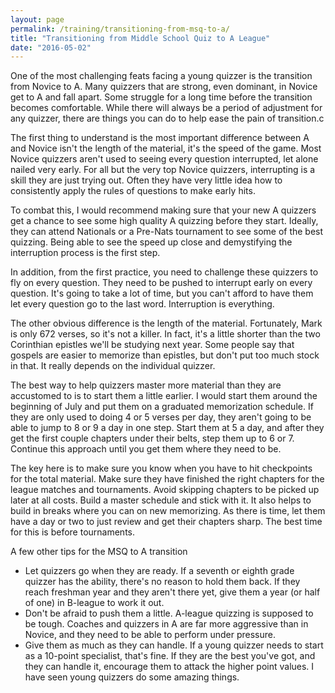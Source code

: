 ```yaml
---
layout: page
permalink: /training/transitioning-from-msq-to-a/
title: "Transitioning from Middle School Quiz to A League"
date: "2016-05-02"
---
```


One of the most challenging feats facing a young quizzer is the transition from Novice to A. Many quizzers that are strong, even dominant, in Novice get to A and fall apart. Some struggle for a long time before the transition becomes comfortable. While there will always be a period of adjustment for any quizzer, there are things you can do to help ease the pain of transition.c

The first thing to understand is the most important difference between A and Novice isn't the length of the material, it's the speed of the game. Most Novice quizzers aren't used to seeing every question interrupted, let alone nailed very early. For all but the very top Novice quizzers, interrupting is a skill they are just trying out. Often they have very little idea how to consistently apply the rules of questions to make early hits.

To combat this, I would recommend making sure that your new A quizzers get a chance to see some high quality A quizzing before they start. Ideally, they can attend Nationals or a Pre-Nats tournament to see some of the best quizzing. Being able to see the speed up close and demystifying the interruption process is the first step.

In addition, from the first practice, you need to challenge these quizzers to fly on every question. They need to be pushed to interrupt early on every question. It's going to take a lot of time, but you can't afford to have them let every question go to the last word. Interruption is everything.

The other obvious difference is the length of the material. Fortunately, Mark is only 672 verses, so it's not a killer. In fact, it's a little shorter than the two Corinthian epistles we'll be studying next year. Some people say that gospels are easier to memorize than epistles, but don't put too much stock in that. It really depends on the individual quizzer.

The best way to help quizzers master more material than they are accustomed to is to start them a little earlier. I would start them around the beginning of July and put them on a graduated memorization schedule. If they are only used to doing 4 or 5 verses per day, they aren't going to be able to jump to 8 or 9 a day in one step. Start them at 5 a day, and after they get the first couple chapters under their belts, step them up to 6 or 7. Continue this approach until you get them where they need to be.

The key here is to make sure you know when you have to hit checkpoints for the total material. Make sure they have finished the right chapters for the league matches and tournaments. Avoid skipping chapters to be picked up later at all costs. Build a master schedule and stick with it. It also helps to build in breaks where you can on new memorizing. As there is time, let them have a day or two to just review and get their chapters sharp. The best time for this is before tournaments.

A few other tips for the MSQ to A transition

- Let quizzers go when they are ready. If a seventh or eighth grade quizzer has the ability, there's no reason to hold them back. If they reach freshman year and they aren't there yet, give them a year (or half of one) in B-league to work it out.
- Don't be afraid to push them a little. A-league quizzing is supposed to be tough. Coaches and quizzers in A are far more aggressive than in Novice, and they need to be able to perform under pressure.
- Give them as much as they can handle. If a young quizzer needs to start as a 10-point specialist, that's fine. If they are the best you've got, and they can handle it, encourage them to attack the higher point values. I have seen young quizzers do some amazing things.
